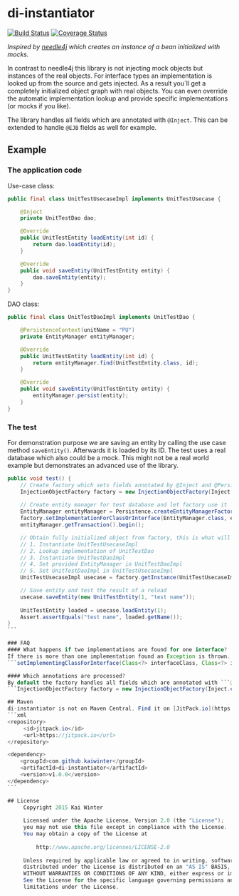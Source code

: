 # di-instantiator
[![Build Status](https://api.travis-ci.org/kaiwinter/di-instantiator.svg)](https://travis-ci.org/kaiwinter/di-instantiator)
[![Coverage Status](https://coveralls.io/repos/kaiwinter/di-instantiator/badge.svg?branch=master&service=github)](https://coveralls.io/github/kaiwinter/di-instantiator?branch=master)

_Inspired by [needle4j](https://github.com/needle4j/needle4j/) which creates an instance of a bean initialized with mocks._

In contrast to needle4j this library is not injecting mock objects but instances of the real objects. For interface types an implementation is looked up from the source and gets injected.
As a result you´ll get a completely initialized object graph with real objects.
You can even override the automatic implementation lookup and provide specific implementations (or mocks if you like).

The library handles all fields which are annotated with ```@Inject```. This can be extended to handle ```@EJB``` fields as well for example.

## Example

### The application code
Use-case class:

```java
public final class UnitTestUsecaseImpl implements UnitTestUsecase {

	@Inject
	private UnitTestDao dao;

	@Override
	public UnitTestEntity loadEntity(int id) {
		return dao.loadEntity(id);
	}

	@Override
	public void saveEntity(UnitTestEntity entity) {
		dao.saveEntity(entity);
	}
}
```

DAO class:
```java
public final class UnitTestDaoImpl implements UnitTestDao {

	@PersistenceContext(unitName = "PU")
	private EntityManager entityManager;

	@Override
	public UnitTestEntity loadEntity(int id) {
		return entityManager.find(UnitTestEntity.class, id);
	}

	@Override
	public void saveEntity(UnitTestEntity entity) {
		entityManager.persist(entity);
	}
}
```

### The test
For demonstration purpose we are saving an entity by calling the use case method ```saveEntity()```.
Afterwards it is loaded by its ID.
The test uses a real database which also could be a mock.
This might not be a real world example but demonstrates an advanced use of the library.
````java
public void test() {
	// Create factory which sets fields annotated by @Inject and @PersistenceContext
	InjectionObjectFactory factory = new InjectionObjectFactory(Inject.class, PersistenceContext.class);
	
	// Create entity manager for test database and let factory use it
	EntityManager entityManager = Persistence.createEntityManagerFactory("TestPU", null).createEntityManager();
	factory.setImplementationForClassOrInterface(EntityManager.class, entityManager);
	entityManager.getTransaction().begin();

	// Obtain fully initialized object from factory, this is what will happen:
	// 1. Instantiate UnitTestUsecaseImpl
	// 2. Lookup implementation of UnitTestDao
	// 3. Instantiate UnitTestDaoImpl 
	// 4. Set provided EntityManager in UnitTestDaoImpl
	// 5. Set UnitTestDaoImpl in UnitTestUsecaseImpl
	UnitTestUsecaseImpl usecase = factory.getInstance(UnitTestUsecaseImpl.class);

	// Save entity and test the result of a reload
	usecase.saveEntity(new UnitTestEntity(1, "test name"));
	
	UnitTestEntity loaded = usecase.loadEntity(1);
	Assert.assertEquals("test name", loaded.getName());
}
```

### FAQ
#### What happens if two implementations are found for one interface?
If there is more than one implementation found an Exception is thrown. To provide a specific implementation use 
```setImplementingClassForInterface(Class<?> interfaceClass, Class<?> implementationClass)``` or ```factory.setImplementationForClassOrInterface(Class<? extends T> classOrInterface, T object)```.

#### Which annotations are processed?
By default the factory handles all fields which are annotated with ```@Inject```. This can be changed by passing additional annotations in the constructor:
```InjectionObjectFactory factory = new InjectionObjectFactory(Inject.class, EJB.class, PersistenceContext.class);```

## Maven
di-instantiator is not on Maven Central. Find it on [JitPack.io](https://jitpack.io/#kaiwinter/di-instantiator/v1.0.0)
```xml
<repository>
	 <id>jitpack.io</id>
	 <url>https://jitpack.io</url>
</repository>

<dependency>
    <groupId>com.github.kaiwinter</groupId>
    <artifactId>di-instantiator</artifactId>
    <version>v1.0.0</version>
</dependency>
```

## License
     Copyright 2015 Kai Winter
     
     Licensed under the Apache License, Version 2.0 (the "License");
     you may not use this file except in compliance with the License.
     You may obtain a copy of the License at
     
         http://www.apache.org/licenses/LICENSE-2.0
     
     Unless required by applicable law or agreed to in writing, software
     distributed under the License is distributed on an "AS IS" BASIS,
     WITHOUT WARRANTIES OR CONDITIONS OF ANY KIND, either express or implied.
     See the License for the specific language governing permissions and
     limitations under the License.
